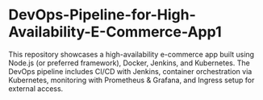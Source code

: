 # DevOps-Pipeline-for-High-Availability-E-Commerce-App1
This repository showcases a high-availability e-commerce app built using Node.js (or preferred framework), Docker, Jenkins, and Kubernetes. The DevOps pipeline includes CI/CD with Jenkins, container orchestration via Kubernetes, monitoring with Prometheus &amp; Grafana, and Ingress setup for external access.
